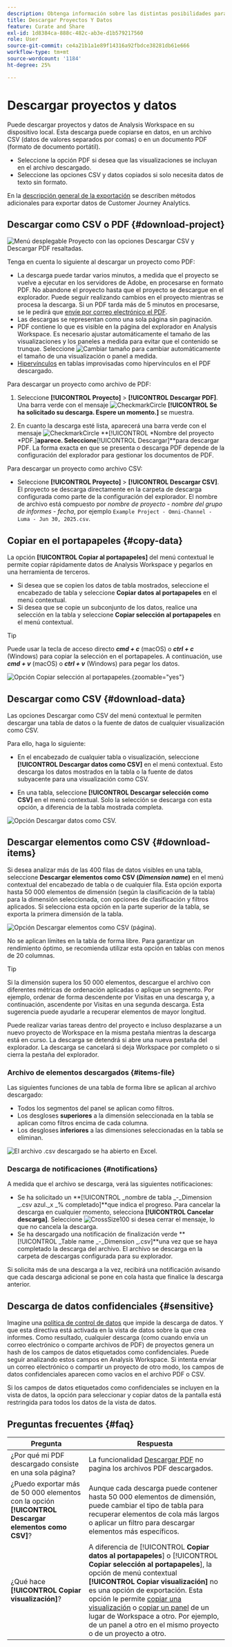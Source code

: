 ```yaml
---
description: Obtenga información sobre las distintas posibilidades para descargar datos de su proyecto de Analysis Workspace.
title: Descargar Proyectos Y Datos
feature: Curate and Share
exl-id: 1d8384ca-888c-482c-ab3e-d1b579217560
role: User
source-git-commit: ce4a21b1a1e89f14316a92fbdce38281db61e666
workflow-type: tm+mt
source-wordcount: '1184'
ht-degree: 25%

---
```


# Descargar proyectos y datos

Puede descargar proyectos y datos de Analysis Workspace en su dispositivo local. Esta descarga puede copiarse en datos, en un archivo CSV (datos de valores separados por comas) o en un documento PDF (formato de documento portátil).

* Seleccione la opción PDF si desea que las visualizaciones se incluyan en el archivo descargado.
* Seleccione las opciones CSV y datos copiados si solo necesita datos de texto sin formato.

En la [descripción general de la exportación](/help/analysis-workspace/export/export-project-overview.md) se describen métodos adicionales para exportar datos de Customer Journey Analytics.

## Descargar como CSV o PDF {#download-project}

![Menú desplegable Proyecto con las opciones Descargar CSV y Descargar PDF resaltadas.](assets/download-project.png)

Tenga en cuenta lo siguiente al descargar un proyecto como PDF:

* La descarga puede tardar varios minutos, a medida que el proyecto se vuelve a ejecutar en los servidores de Adobe, en procesarse en formato PDF. No abandone el proyecto hasta que el proyecto se descargue en el explorador.  Puede seguir realizando cambios en el proyecto mientras se procesa la descarga. Si un PDF tarda más de 5 minutos en procesarse, se le pedirá que [envíe por correo electrónico el PDF](../curate-share/send-schedule-files.md).
* Las descargas se representan como una sola página sin paginación.
* PDF contiene lo que es visible en la página del explorador en Analysis Workspace. Es necesario ajustar automáticamente el tamaño de las visualizaciones y los paneles a medida para evitar que el contenido se trunque. Seleccione ![Cambiar tamaño](/help/assets/icons/Resize.svg) para cambiar automáticamente el tamaño de una visualización o panel a medida.
* [Hipervínculos](/help/analysis-workspace/visualizations/freeform-table/freeform-table-hyperlinks.md) en tablas improvisadas como hipervínculos en el PDF descargado.



Para descargar un proyecto como archivo de PDF:

1. Seleccione **[!UICONTROL Proyecto]** > **[!UICONTROL Descargar PDF]**.
Una barra verde con el mensaje ![CheckmarkCircle](/help/assets/icons/CheckmarkCircle.svg) **[!UICONTROL Se ha solicitado su descarga. Espere un momento.]** se muestra.

1. En cuanto la descarga esté lista, aparecerá una barra verde con el mensaje ![CheckmarkCircle](/help/assets/icons/CheckmarkCircle.svg) **[!UICONTROL *Nombre del proyecto *PDF.]**aparece.
Seleccione**[!UICONTROL Descargar]**para descargar PDF. La forma exacta en que se presenta o descarga PDF depende de la configuración del explorador para gestionar los documentos de PDF.


Para descargar un proyecto como archivo CSV:

* Seleccione **[!UICONTROL Proyecto]** > **[!UICONTROL Descargar CSV]**. El proyecto se descarga directamente en la carpeta de descarga configurada como parte de la configuración del explorador. El nombre de archivo está compuesto por *nombre de proyecto* - *nombre del grupo de informes* - *fecha*, por ejemplo `Example Project - Omni-Channel - Luma - Jun 30, 2025.csv`.

## Copiar en el portapapeles {#copy-data}

La opción **[!UICONTROL Copiar al portapapeles]** del menú contextual le permite copiar rápidamente datos de Analysis Workspace y pegarlos en una herramienta de terceros.

* Si desea que se copien los datos de tabla mostrados, seleccione el encabezado de tabla y seleccione **Copiar datos al portapapeles** en el menú contextual.
* Si desea que se copie un subconjunto de los datos, realice una selección en la tabla y seleccione **Copiar selección al portapapeles** en el menú contextual.

>[!TIP]
>
>Puede usar la tecla de acceso directo **_cmd + c_** (macOS) o **_ctrl + c_** (Windows) para copiar la selección en el portapapeles. A continuación, use **_cmd + v_** (macOS) o **_ctrl + v_** (Windows) para pegar los datos.


![Opción Copiar selección al portapapeles. ](assets/copy-clipboard.png){zoomable="yes"}

## Descargar como CSV {#download-data}

Las opciones Descargar como CSV del menú contextual le permiten descargar una tabla de datos o la fuente de datos de cualquier visualización como CSV.

Para ello, haga lo siguiente:

* En el encabezado de cualquier tabla o visualización, seleccione **[!UICONTROL Descargar datos como CSV]** en el menú contextual. Esto descarga los datos mostrados en la tabla o la fuente de datos subyacente para una visualización como CSV. 

<!-- Only relevant as soon as CJA supports Map visualization 
  >[!NOTE]
  >
  >  Note: the Map visualization does not support this option.
-->

* En una tabla, seleccione **[!UICONTROL Descargar selección como CSV]** en el menú contextual. Solo la selección se descarga con esta opción, a diferencia de la tabla mostrada completa.

![Opción Descargar datos como CSV.](assets/download-data-as-csv.png)

## Descargar elementos como CSV {#download-items}

Si desea analizar más de las 400 filas de datos visibles en una tabla, seleccione **Descargar elementos como CSV (_Dimension name_)** en el menú contextual del encabezado de tabla o de cualquier fila. Esta opción exporta hasta 50 000 elementos de dimensión (según la clasificación de la tabla) para la dimensión seleccionada, con opciones de clasificación y filtros aplicados. Si selecciona esta opción en la parte superior de la tabla, se exporta la primera dimensión de la tabla.

![Opción Descargar elementos como CSV (página).](assets/download-items-as-csv.png)

No se aplican límites en la tabla de forma libre. Para garantizar un rendimiento óptimo, se recomienda utilizar esta opción en tablas con menos de 20 columnas.

>[!TIP]
>
> Si la dimensión supera los 50 000 elementos, descargue el archivo con diferentes métricas de ordenación aplicadas o aplique un segmento. Por ejemplo, ordenar de forma descendente por Visitas en una descarga y, a continuación, ascendente por Visitas en una segunda descarga. Esta sugerencia puede ayudarle a recuperar elementos de mayor longitud.

Puede realizar varias tareas dentro del proyecto e incluso desplazarse a un nuevo proyecto de Workspace en la misma pestaña mientras la descarga está en curso. La descarga se detendrá si abre una nueva pestaña del explorador. La descarga se cancelará si deja Workspace por completo o si cierra la pestaña del explorador.


### Archivo de elementos descargados {#items-file}

Las siguientes funciones de una tabla de forma libre se aplican al archivo descargado:

* Todos los segmentos del panel se aplican como filtros.
* Los desgloses **superiores** a la dimensión seleccionada en la tabla se aplican como filtros encima de cada columna.
* Los desgloses **inferiores** a las dimensiones seleccionadas en la tabla se eliminan.

![El archivo .csv descargado se ha abierto en Excel.](assets/download-items-file.png)

### Descarga de notificaciones {#notifications}

A medida que el archivo se descarga, verá las siguientes notificaciones:

* Se ha solicitado un **[!UICONTROL _nombre de tabla _-_Dimension _.csv azul._x _% completado]**que indica el progreso. Para cancelar la descarga en cualquier momento, selecciona **[!UICONTROL Cancelar descarga]**. Seleccione ![CrossSize100](/help/assets/icons/CrossSize100.svg) si desea cerrar el mensaje, lo que no cancela la descarga.
* Se ha descargado una notificación de finalización verde **[!UICONTROL _Table name _-_Dimension _.csv]**una vez que se haya completado la descarga del archivo. El archivo se descarga en la carpeta de descargas configurada para su explorador.

Si solicita más de una descarga a la vez, recibirá una notificación avisando que cada descarga adicional se pone en cola hasta que finalice la descarga anterior.


## Descarga de datos confidenciales {#sensitive}

Imagine una [política de control de datos](/help/data-views/data-governance.md) que impide la descarga de datos. Y que esta directiva está activada en la vista de datos sobre la que crea informes. Como resultado, cualquier descarga (como cuando envía un correo electrónico o comparte archivos de PDF) de proyectos genera un hash de los campos de datos etiquetados como confidenciales. Puede seguir analizando estos campos en Analysis Workspace. Si intenta enviar un correo electrónico o compartir un proyecto de otro modo, los campos de datos confidenciales aparecen como vacíos en el archivo PDF o CSV.

Si los campos de datos etiquetados como confidenciales se incluyen en la vista de datos, la opción para seleccionar y copiar datos de la pantalla está restringida para todos los datos de la vista de datos.

## Preguntas frecuentes {#faq}

| Pregunta | Respuesta |
| --- | --- |
| ¿Por qué mi PDF descargado consiste en una sola página? | La funcionalidad [Descargar PDF](#download-as-csv-or-pdf) no pagina los archivos PDF descargados. |
| ¿Puedo exportar más de 50 000 elementos con la opción **[!UICONTROL Descargar elementos como CSV]**? | Aunque cada descarga puede contener hasta 50 000 elementos de dimensión, puede cambiar el tipo de tabla para recuperar elementos de cola más largos o aplicar un filtro para descargar elementos más específicos. |
| ¿Qué hace **[!UICONTROL Copiar visualización]**? | A diferencia de [!UICONTROL **Copiar datos al portapapeles**] o [!UICONTROL **Copiar selección al portapapeles**], la opción de menú contextual **[!UICONTROL Copiar visualización]** no es una opción de exportación. Esta opción le permite [copiar una visualización](/help/analysis-workspace/visualizations/freeform-analysis-visualizations.md#context-menu) o [copiar un panel](/help/analysis-workspace/c-panels/panels.md#context-menu) de un lugar de Workspace a otro. Por ejemplo, de un panel a otro en el mismo proyecto o de un proyecto a otro. |
